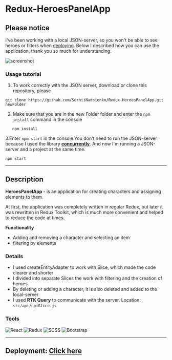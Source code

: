 # Redux-HeroesPanelApp

## **Please notice**

I've been working with a local JSON-server, so you won't be able to see heroes or filters when [deploying](https://redux-app-sandy.vercel.app/).
Below I described how you can use the application, thank you so much for understanding.

![screenshot](https://psv4.userapi.com/c237031/u143424630/docs/d11/585dddc81190/redux_errors.png?extra=E4kCHVSIX7ObdoVkQrdAmp_riq7vBo4vZWquinMWcQt1LRCzRDXoqdoJzfUvMsQu8RpzdA6fceIKnYElFAQTorUuFmpAagPoLbElhgCTn-qqtOaZ-1Hx5d6JLg5DWLQfsJ24KdLweVkUDEC17SExyt9d)

### **Usage tutorial**

1. To work correctly with the JSON server, download or clone this repository, please

```
git clone https://github.com/SerhiiNadoienko/Redux-HeroesPanelApp.git newFolder
```

2. Make sure that you are in the new Folder folder and enter the `npm install` command in the console

```
   npm install
```

3.Enter `npm start` in the console.You don't need to run the JSON-server because I used the library [**concurrently**](https://www.npmjs.com/package/concurrently). And now I'm running a JSON-server and a project at the same time.

```
npm start
```

---

## **Description**

**HeroesPanelApp -** is an application for creating characters and assigning elements to them.

At first, the application was completely written in regular Redux, but later it was rewritten in Redux Toolkit, which is much more convenient and helped to reduce the code at times.

**Functionality**

- Adding and removing a character and selecting an item
- filtering by elements

### **Details**

- I used createEntityAdapter to work with Slice, which made the code clearer and shorter
- I divided into separate Slices the work with filtering and the creation of heroes
- By deleting or adding a character, it is also deleted and added to the local-server
- I used **RTK Query** to communicate with the server. Location: `src/api/apiSlice.js`

### **Tools**

![React](https://img.shields.io/badge/-React-090909?style=for-the-badge&logo=React&logoColor=61DBFB)
![Redux](https://img.shields.io/badge/-Redux-090909?style=for-the-badge&logo=Redux&logoColor=563d7c)
![SCSS](https://img.shields.io/badge/-SCSS-090909?style=for-the-badge&logo=SASS&logoColor=CD6799)
![Bootstrap](https://img.shields.io/badge/-Bootstrap-090909?style=for-the-badge&logo=Bootstrap&logoColor=563d7c)

---

## **Deployment:** [Click here](https://redux-app-sandy.vercel.app/)

